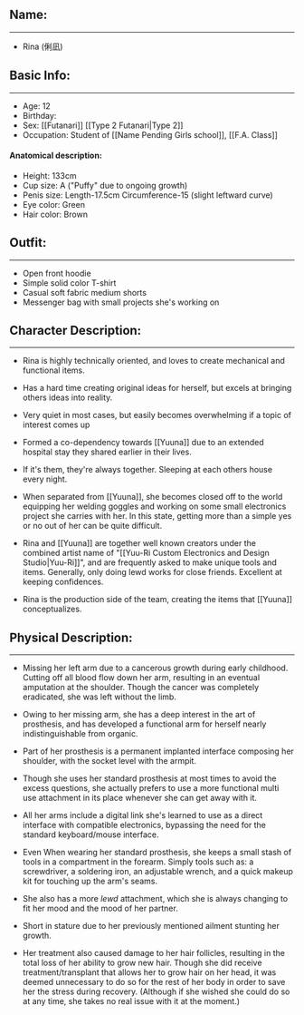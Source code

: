 ## Name:
---
- Rina (俐凪) 
## Basic Info:
---
- Age: 12
- Birthday:
- Sex: [[Futanari]] [[Type 2 Futanari|Type 2]]
- Occupation: Student of [[Name Pending Girls school]], [[F.A. Class]]
#### Anatomical description:
- Height: 133cm
- Cup size: A ("Puffy" due to ongoing growth)
- Penis size: Length-17.5cm Circumference-15 (slight leftward curve)
- Eye color: Green
- Hair color: Brown
## Outfit:
---
- Open front hoodie
- Simple solid color T-shirt
- Casual soft fabric medium shorts
- Messenger bag with small projects she's working on
## Character Description:
---
- Rina is highly technically oriented, and loves to create mechanical and functional items.

- Has a hard time creating original ideas for herself, but excels at bringing others ideas into reality.

- Very quiet in most cases, but easily becomes overwhelming if a topic of interest comes up

- Formed a co-dependency towards [[Yuuna]] due to an extended hospital stay they shared earlier in their lives.

- If it's them, they're always together. Sleeping at each others house every night.

- When separated from [[Yuuna]], she becomes closed off to the world equipping her welding goggles and working on some small electronics project she carries with her. In this state, getting more than a simple yes or no out of her can be quite difficult.

- Rina and [[Yuuna]] are together well known creators under the combined artist name of "[[Yuu-Ri Custom Electronics and Design Studio|Yuu-Ri]]", and are frequently asked to make unique tools and items. Generally, only doing lewd works for close friends. Excellent at keeping confidences. 

- Rina is the production side of the team, creating the items that [[Yuuna]] conceptualizes.
## Physical Description:
---
- Missing her left arm due to a cancerous growth during early childhood. Cutting off all blood flow down her arm, resulting in an eventual amputation at the shoulder. Though the cancer was completely eradicated, she was left without the limb.

- Owing to her missing arm, she has a deep interest in the art of prosthesis, and has developed a functional arm for herself nearly indistinguishable from organic.

- Part of her prosthesis is a permanent implanted interface composing her shoulder, with the socket level with the armpit.

- Though she uses her standard prosthesis at most times to avoid the excess questions, she actually prefers to use a more functional multi use attachment in its place whenever she can get away with it. 

- All her arms include a digital link she's learned to use as a direct interface with compatible electronics, bypassing the need for the standard keyboard/mouse interface.

- Even When wearing her standard prosthesis, she keeps a small stash of tools in a compartment in the forearm. Simply tools such as: a screwdriver, a soldering iron, an adjustable wrench, and a quick makeup kit for touching up the arm's seams.

- She also has a more *lewd* attachment, which she is always changing to fit her mood and the mood of her partner.

- Short in stature due to her previously mentioned ailment stunting her growth.

- Her treatment also caused damage to her hair follicles, resulting in the total loss of her ability to grow new hair. Though she did receive treatment/transplant that allows her to grow hair on her head, it was deemed unnecessary to do so for the rest of her body in order to save her the stress during recovery. (Although if she wished she could do so at any time, she takes no real issue with it at the moment.)